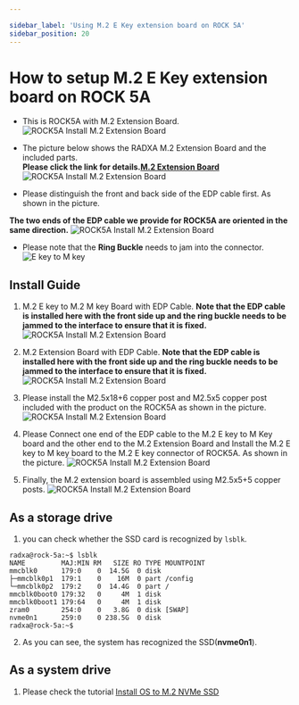 ```yaml
---

sidebar_label: 'Using M.2 E Key extension board on ROCK 5A'
sidebar_position: 20
---
```


# How to setup M.2 E Key extension board on ROCK 5A

- This is ROCK5A with M.2 Extension Board.
![ROCK5A Install M.2 Extension Board](/img/rock5a/rock5a-m2-extension-board-01.jpg)

- The picture below shows the RADXA M.2 Extension Board and the included parts.  
**Please click the link for details.[M.2 Extension Board](../../../accessories/m2_extension_board)**
![ROCK5A Install M.2 Extension Board](/img/accessories/m2-extension-board-03.jpg)

- Please distinguish the front and back side of the EDP cable first. As shown in the picture. 

**The two ends of the EDP cable we provide for ROCK5A are oriented in the same direction.**
![ROCK5A Install M.2 Extension Board](/img/accessories/m2-extension-board-04.jpg)

- Please note that the **Ring Buckle** needs to jam into the connector.
![E key to M key](/img/accessories/ekey-to-mkey-01.jpg)

## Install Guide

1. M.2 E key to M.2 M key Board with EDP Cable. **Note that the EDP cable is installed here with the front side up and the ring buckle needs to be jammed to the interface to ensure that it is fixed.**
![ROCK5A Install M.2 Extension Board](/img/accessories/m2-extension-board-02.jpg)

2. M.2 Extension Board with EDP Cable. **Note that the EDP cable is installed here with the front side up and the ring buckle needs to be jammed to the interface to ensure that it is fixed.**
![ROCK5A Install M.2 Extension Board](/img/accessories/m2-extension-board-01.jpg)

3. Please install the M2.5x18+6 copper post and M2.5x5 copper post included with the product on the ROCK5A as shown in the picture.
![ROCK5A Install M.2 Extension Board](/img/rock5a/rock5a-m2-extension-board-04.jpg)

4. Please Connect one end of the EDP cable to the M.2 E key to M Key board and the other end to the M.2 Extension Board and Install the M.2 E key to M key board to the M.2 E key connector of ROCK5A. As shown in the picture.
![ROCK5A Install M.2 Extension Board](/img/rock5a/rock5a-m2-extension-board-03.jpg)

5. Finally, the M.2 extension board is assembled using M2.5x5+5 copper posts.
![ROCK5A Install M.2 Extension Board](/img/rock5a/rock5a-m2-extension-board-02.jpg)

## As a storage drive

1.  you can check whether the SSD card is recognized by ```lsblk```.
```
radxa@rock-5a:~$ lsblk
NAME         MAJ:MIN RM   SIZE RO TYPE MOUNTPOINT
mmcblk0      179:0    0  14.5G  0 disk 
├─mmcblk0p1  179:1    0    16M  0 part /config
└─mmcblk0p2  179:2    0  14.4G  0 part /
mmcblk0boot0 179:32   0     4M  1 disk 
mmcblk0boot1 179:64   0     4M  1 disk 
zram0        254:0    0   3.8G  0 disk [SWAP]
nvme0n1      259:0    0 238.5G  0 disk 
radxa@rock-5a:~$ 
```
2. As you can see, the system has recognized the SSD(**nvme0n1**).

## As a system drive

1. Please check the tutorial [Install OS to M.2 NVMe SSD](../getting_started/m2_install)